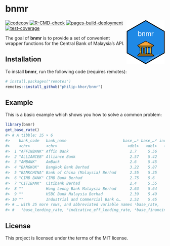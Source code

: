 
<!-- README.md is generated from README.Rmd. Please edit that file -->

# bnmr

<img src="man/figures/logo.png" width=120 height=139 align="right" /></img>

<!-- badges: start -->

[![codecov](https://codecov.io/gh/philip-khor/bnmr/branch/main/graph/badge.svg?token=4Z9KFCZpGa)](https://codecov.io/gh/philip-khor/bnmr)
[![R-CMD-check](https://github.com/philip-khor/bnmr/actions/workflows/R-CMD-check.yaml/badge.svg)](https://github.com/philip-khor/bnmr/actions/workflows/R-CMD-check.yaml)
[![pages-build-deployment](https://github.com/philip-khor/bnmr/actions/workflows/pages/pages-build-deployment/badge.svg)](https://github.com/philip-khor/bnmr/actions/workflows/pages/pages-build-deployment)
[![test-coverage](https://github.com/philip-khor/bnmr/actions/workflows/test-coverage-pak.yaml/badge.svg)](https://github.com/philip-khor/bnmr/actions/workflows/test-coverage-pak.yaml)

<!-- badges: end -->

The goal of **bnmr** is to provide a set of convenient wrapper functions
for the Central Bank of Malaysia’s API.

## Installation

To install **bnmr**, run the following code (requires remotes):

``` r
# install.packages("remotes")
remotes::install_github("philip-khor/bnmr")
```

## Example

This is a basic example which shows you how to solve a common problem:

``` r
library(bnmr)
get_base_rate()
#> # A tibble: 35 × 6
#>    bank_code   bank_name                         base_…¹ base_…² indic…³ base_…⁴
#>    <chr>       <chr>                               <dbl>   <dbl>   <dbl>   <dbl>
#>  1 "AFFINBANK" Affin Bank                           2.7     5.56    3.3       NA
#>  2 "ALLIANCEB" Alliance Bank                        2.57    5.42    3.11      NA
#>  3 "AMBANK"    AmBank                               2.6     5.45    3.25      NA
#>  4 "BANGKOK"   Bangkok Bank Berhad                  3.22    5.87    4.42      NA
#>  5 "BANKCHINA" Bank of China (Malaysia) Berhad      2.55    5.35    3.55      NA
#>  6 "CIMB BANK" CIMB Bank Berhad                     2.75    5.6     3.5       NA
#>  7 "CITIBANK"  Citibank Berhad                      2.4     5.55    3.2       NA
#>  8 ""          Hong Leong Bank Malaysia Berhad      2.63    5.64    3.5       NA
#>  9 ""          HSBC Bank Malaysia Berhad            2.39    5.49    3.5       NA
#> 10 ""          Industrial and Commercial Bank o…    2.52    5.45    3.47      NA
#> # … with 25 more rows, and abbreviated variable names ¹​base_rate,
#> #   ²​base_lending_rate, ³​indicative_eff_lending_rate, ⁴​base_financing_rate
```

## License

This project is licensed under the terms of the MIT license.
